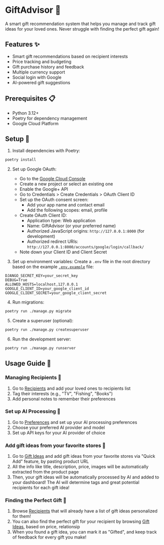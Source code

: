 # GiftAdvisor 🎁

A smart gift recommendation system that helps you manage and track gift ideas for your loved ones. Never struggle with finding the perfect gift again!

## Features ✨

- Smart gift recommendations based on recipient interests
- Price tracking and budgeting
- Gift purchase history and feedback
- Multiple currency support
- Social login with Google
- AI-powered gift suggestions

## Prerequisites 📋

- Python 3.12+
- Poetry for dependency management
- Google Cloud Platform

## Setup 🚀

1. Install dependencies with Poetry:
```bash
poetry install
```

2. Set up Google OAuth:
   - Go to the [Google Cloud Console](https://console.cloud.google.com)
   - Create a new project or select an existing one
   - Enable the Google+ API
   - Go to Credentials > Create Credentials > OAuth Client ID
   - Set up the OAuth consent screen:
     - Add your app name and contact email
     - Add the following scopes: email, profile
   - Create OAuth Client ID:
     - Application type: Web application
     - Name: GiftAdvisor (or your preferred name)
     - Authorized JavaScript origins: `http://127.0.0.1:8000` (for development)
     - Authorized redirect URIs: `http://127.0.0.1:8000/accounts/google/login/callback/`
   - Note down your Client ID and Client Secret

3. Set up environment variables:
Create a `.env` file in the root directory based on the example [`.env.example`](.env.example) file:
```env
DJANGO_SECRET_KEY=your_secret_key
DEBUG=True
ALLOWED_HOSTS=localhost,127.0.0.1
GOOGLE_CLIENT_ID=your_google_client_id
GOOGLE_CLIENT_SECRET=your_google_client_secret
```

4. Run migrations:
```bash
poetry run ./manage.py migrate
```

5. Create a superuser (optional):
```bash
poetry run ./manage.py createsuperuser
```

6. Run the development server:
```bash
poetry run ./manage.py runserver
```


## Usage Guide 🌟

### Managing Recipients 👥
1. Go to [Recipients](http://127.0.0.1:8000/recipients/) and add your loved ones to recipients list
2. Tag their interests (e.g., "TV", "Fishing", "Books")
3. Add personal notes to remember their preferences

### Set up AI Processing 🤖
1. Go to [Preferences](http://127.0.0.1:8000/preferences/) and set up your AI processing preferences
2. Choose your preferred AI provider and model
3. Set up API keys for your AI provider of choice

### Add gift ideas from your favorite stores 🛒
1. Go to [Gift Ideas](http://127.0.0.1:8000/) and add gift ideas from your favorite stores via "Quick Add" feature, by pasting product URL
2. All the info like title, description, price, images will be automatically extracted from the product page
3. Then, your gift ideas will be automatically processed by AI and added to your dashboard! The AI will determine tags and great potential recipients for each gift idea!

### Finding the Perfect Gift 🎯
1. Browse [Recipients](http://127.0.0.1:8000/recipients/) that will already have a list of gift ideas personalized for them!
2. You can also find the perfect gift for your recipient by browsing [Gift Ideas](http://127.0.0.1:8000/), based on price, relationsip
3. When you found a gift idea, you can mark it as "Gifted", and keep track of feedback for every gift you make!
